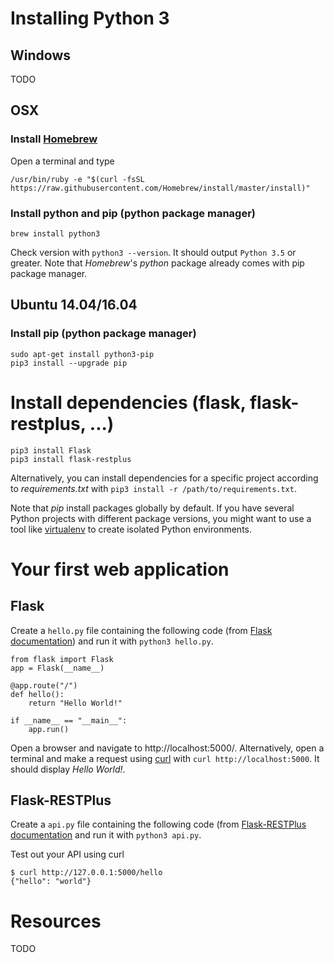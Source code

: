 # Installing Python 3
## Windows
TODO
## OSX
### Install [Homebrew](http://brew.sh/)
Open a terminal and type
```
/usr/bin/ruby -e "$(curl -fsSL https://raw.githubusercontent.com/Homebrew/install/master/install)"
```
### Install python and pip (python package manager)
```
brew install python3
```
Check version with `python3 --version`. It should output `Python 3.5` or greater. Note that *Homebrew*'s *python* package already comes with pip package manager.

## Ubuntu 14.04/16.04
### Install pip (python package manager)
```
sudo apt-get install python3-pip
pip3 install --upgrade pip
```

# Install dependencies (flask, flask-restplus, ...)
```
pip3 install Flask
pip3 install flask-restplus
```
Alternatively, you can install dependencies for a specific project according to *requirements.txt* with `pip3 install -r /path/to/requirements.txt`.

Note that *pip* install packages globally by default. If you have several Python projects with different package versions, you might want to use a tool like [virtualenv](https://virtualenv.pypa.io/en/stable/) to create isolated Python environments.

# Your first web application
## Flask
Create a `hello.py` file containing the following code (from [Flask documentation](http://flask.pocoo.org/)) and run it with `python3 hello.py`.
```
from flask import Flask
app = Flask(__name__)

@app.route("/")
def hello():
    return "Hello World!"

if __name__ == "__main__":
    app.run()
```
Open a browser and navigate to http://localhost:5000/. Alternatively, open a terminal and make a request using [curl](https://curl.haxx.se/docs/manpage.html) with `curl http://localhost:5000`. It should display *Hello World!*.

## Flask-RESTPlus
Create a `api.py` file containing the following code (from [Flask-RESTPlus documentation](https://flask-restplus.readthedocs.io/en/stable/quickstart.html#a-minimal-api) and run it with `python3 api.py`.

Test out your API using curl
```
$ curl http://127.0.0.1:5000/hello
{"hello": "world"}
```

# Resources
TODO
